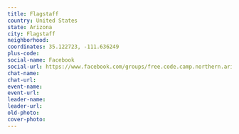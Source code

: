 ```yaml
---
title: Flagstaff
country: United States
state: Arizona
city: Flagstaff
neighborhood: 
coordinates: 35.122723, -111.636249
plus-code:
social-name: Facebook
social-url: https://www.facebook.com/groups/free.code.camp.northern.arizona
chat-name:
chat-url:
event-name:
event-url:
leader-name:
leader-url:
old-photo: 
cover-photo:
---
```

